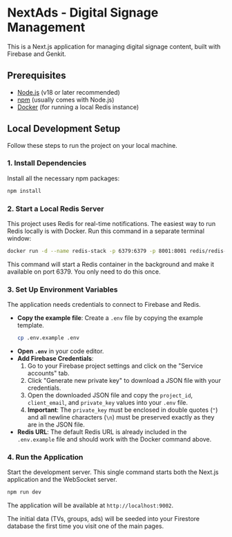 # NextAds - Digital Signage Management

This is a Next.js application for managing digital signage content, built with Firebase and Genkit.

## Prerequisites

- [Node.js](https://nodejs.org/) (v18 or later recommended)
- [npm](https://www.npmjs.com/) (usually comes with Node.js)
- [Docker](https://www.docker.com/) (for running a local Redis instance)

## Local Development Setup

Follow these steps to run the project on your local machine.

### 1. Install Dependencies

Install all the necessary npm packages:

```bash
npm install
```

### 2. Start a Local Redis Server

This project uses Redis for real-time notifications. The easiest way to run Redis locally is with Docker. Run this command in a separate terminal window:

```bash
docker run -d --name redis-stack -p 6379:6379 -p 8001:8001 redis/redis-stack:latest
```
This command will start a Redis container in the background and make it available on port 6379. You only need to do this once.

### 3. Set Up Environment Variables

The application needs credentials to connect to Firebase and Redis.

- **Copy the example file**: Create a `.env` file by copying the example template.
  ```bash
  cp .env.example .env
  ```
- **Open `.env`** in your code editor.
- **Add Firebase Credentials**:
    1. Go to your Firebase project settings and click on the "Service accounts" tab.
    2. Click "Generate new private key" to download a JSON file with your credentials.
    3. Open the downloaded JSON file and copy the `project_id`, `client_email`, and `private_key` values into your `.env` file.
    4. **Important**: The `private_key` must be enclosed in double quotes (`"`) and all newline characters (`\n`) must be preserved exactly as they are in the JSON file.
- **Redis URL**: The default Redis URL is already included in the `.env.example` file and should work with the Docker command above.

### 4. Run the Application

Start the development server. This single command starts both the Next.js application and the WebSocket server.

```bash
npm run dev
```

The application will be available at `http://localhost:9002`.

The initial data (TVs, groups, ads) will be seeded into your Firestore database the first time you visit one of the main pages.
